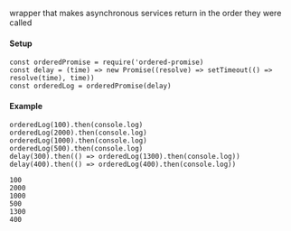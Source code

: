 wrapper that makes asynchronous services return in the order they were called

#### Setup
```
const orderedPromise = require('ordered-promise)
const delay = (time) => new Promise((resolve) => setTimeout(() => resolve(time), time))
const orderedLog = orderedPromise(delay)
```

#### Example
```
orderedLog(100).then(console.log)
orderedLog(2000).then(console.log)
orderedLog(1000).then(console.log)
orderedLog(500).then(console.log)
delay(300).then(() => orderedLog(1300).then(console.log))
delay(400).then(() => orderedLog(400).then(console.log))
```
```
100
2000
1000
500
1300
400
```
